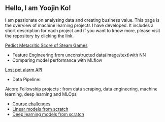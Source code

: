 ## Hello, I am Yoojin Ko!
I am passionate on analysing data and creating business value. This page is the overview of machine learning projects I have developed. It includes a short description for each project and if you want to know more, please visit the repository by clicking the link.

[Pedict Metacritic Score of Steam Games](https://github.com/thisisyoojin/)
- Feature Engineering from unconstructed data(image/text)with NN
- Comparing model performance with MLflow

[Lost pet alarm API](https://github.com/thisisyoojin/)
- Data Pipeline: 

Aicore Fellowship projects
: from data scraping, data engineering, machine learning, deep learning and MLOps
- [Course challenges](https://github.com/thisisyoojin/Linear-models-from-scratch)
- [Linear models from scratch](https://github.com/thisisyoojin/Linear-models-from-scratch)
- [Deep learning models from scratch](https://github.com/thisisyoojin/Deep-learning-models-from-scratch)

